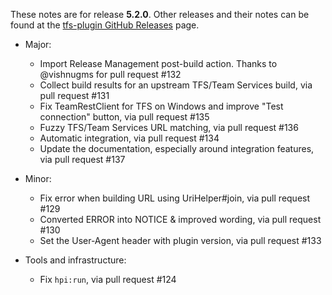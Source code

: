 These notes are for release **5.2.0**.  Other releases and their notes can be found at the [tfs-plugin GitHub Releases](https://github.com/jenkinsci/tfs-plugin/releases) page.

* Major:
    * Import Release Management post-build action.  Thanks to @vishnugms for pull request #132
    * Collect build results for an upstream TFS/Team Services build, via pull request #131
    * Fix TeamRestClient for TFS on Windows and improve "Test connection" button, via pull request #135
    * Fuzzy TFS/Team Services URL matching, via pull request #136
    * Automatic integration, via pull request #134
    * Update the documentation, especially around integration features, via pull request #137

* Minor:
    * Fix error when building URL using UriHelper#join, via pull request #129
    * Converted ERROR into NOTICE & improved wording, via pull request #130
    * Set the User-Agent header with plugin version, via pull request #133

* Tools and infrastructure:
    * Fix `hpi:run`, via pull request #124
